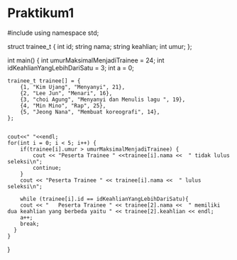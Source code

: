 # Praktikum1



#include <iostream>
using namespace std;

struct trainee_t
{
	int id;
    string nama;
    string keahlian;
    int umur;
};

int main()
{
	int umurMaksimalMenjadiTrainee = 24;
	int idKeahlianYangLebihDariSatu = 3;
	int a = 0;
	
	trainee_t trainee[] = {
		{1, "Kim Ujang", "Menyanyi", 21},
        {2, "Lee Jun", "Menari", 16},
        {3, "choi Agung", "Menyanyi dan Menulis lagu ", 19},
        {4, "Min Mino", "Rap", 25},
        {5, "Jeong Nana", "Membuat koreografi", 14},
	};
	
	
  	cout<<" "<<endl;
	for(int i = 0; i < 5; i++) {
        if(trainee[i].umur > umurMaksimalMenjadiTrainee) {
        	cout << "Peserta Trainee " <<trainee[i].nama <<  " tidak lulus seleksi\n";
            continue;
        }
        cout << "Peserta Trainee " << trainee[i].nama <<  " lulus seleksi\n";  
        
        while (trainee[i].id == idKeahlianYangLebihDariSatu){
  		cout << "   Peserta Trainee " << trainee[2].nama <<  " memiliki dua keahlian yang berbeda yaitu " << trainee[2].keahlian << endl;
  		a++;
      	break;
	  }
    }
    
    
  	
    
    
}
        
    	
			 
 
